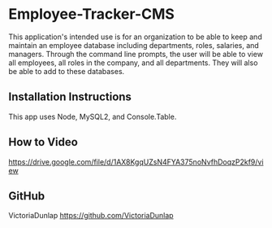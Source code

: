 # Employee-Tracker-CMS

This application's intended use is for an organization to be able to keep and maintain an employee database including departments, roles, salaries, and managers. Through the command line prompts, the user will be able to view all employees, all roles in the company, and all departments. They will also be able to add to these databases. 

## Installation Instructions
This app uses Node, MySQL2, and Console.Table.

## How to Video

https://drive.google.com/file/d/1AX8KgqUZsN4FYA375noNvfhDoqzP2kf9/view 

## GitHub
VictoriaDunlap 
https://github.com/VictoriaDunlap 